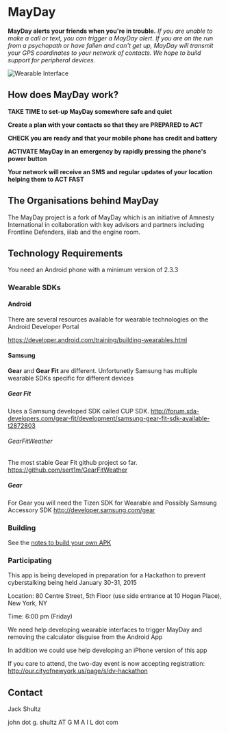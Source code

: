 # MayDay

**MayDay alerts your friends when you're in trouble.**
*If you are unable to make a call or text, you can trigger a MayDay alert.*
*If you are on the run from a psychopath or have fallen and can't get up, 
MayDay will transmit your GPS coordinates to your network of contacts.*
*We hope to build support for peripheral devices.*

![Wearable Interface](https://raw.githubusercontent.com/jackygrahamez/MayDay/8a6e12783f75de38b4e8ae8cf69441360af00eda/assets/media/demo_gear_fit.png)

## How does MayDay work?

**TAKE TIME to set-up MayDay somewhere safe and quiet**

**Create a plan with your contacts so that they are PREPARED to ACT**

**CHECK you are ready and that your mobile phone has credit and battery**

**ACTIVATE MayDay in an emergency by rapidly pressing the phone's power button**

**Your network will receive an SMS and regular updates of your location helping them to ACT FAST**

## The Organisations behind MayDay

The MayDay project is a fork of MayDay which is an initiative of Amnesty International in collaboration with key advisors and partners including Frontline Defenders, iilab and the engine room.


## Technology Requirements

You need an Android phone with a minimum version of 2.3.3 

### Wearable SDKs

#### Android

There are several resources available for wearable technologies on the Android Developer Portal

https://developer.android.com/training/building-wearables.html

#### Samsung 

**Gear** and **Gear Fit** are different. Unfortunetly Samsung has multiple wearable SDKs specific for different devices

##### Gear Fit 
Uses a Samsung developed SDK called CUP SDK. http://forum.xda-developers.com/gear-fit/development/samsung-gear-fit-sdk-available-t2872803

###### GearFitWeather 
The most stable Gear Fit github project so far.
https://github.com/sert1m/GearFitWeather

##### Gear 

For Gear you will need the Tizen SDK for Wearable and Possibly Samsung Accessory SDK
http://developer.samsung.com/gear

### Building

See the [notes to build your own APK](https://github.com/jackygrahamez/MayDay/blob/master/docs/BUILD.md)

### Participating

This app is being developed in preparation for a Hackathon to prevent cyberstalking being held January 30-31, 2015

Location: 80 Centre Street, 5th Floor (use side entrance at 10 Hogan Place), New York, NY

Time: 6:00 pm (Friday)

We need help developing wearable interfaces to trigger MayDay and removing the calculator disguise from the Android App

In addition we could use help developing an iPhone version of this app

If you care to attend, the two-day event is now accepting registration: http://our.cityofnewyork.us/page/s/dv-hackathon

## Contact

Jack Shultz

john dot g. shultz AT G M A I L dot com
